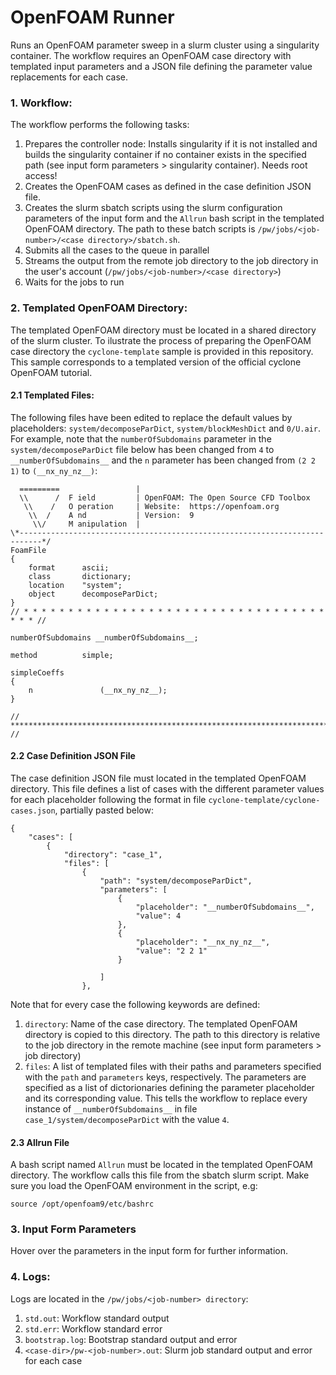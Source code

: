 # OpenFOAM Runner

Runs an OpenFOAM parameter sweep in a slurm cluster using a singularity container. The workflow requires an OpenFOAM case directory with templated input parameters and a JSON file defining the parameter value replacements for each case.

### 1. Workflow:

The workflow performs the following tasks:

1. Prepares the controller node: Installs singularity if it is not installed and builds the singularity container if no container exists in the specified path (see input form parameters > singularity container). Needs root access!
2. Creates the OpenFOAM cases as defined in the case definition JSON file.
3. Creates the slurm sbatch scripts using the slurm configuration parameters of the input form and the `Allrun` bash script in the templated OpenFOAM directory. The path to these batch scripts is `/pw/jobs/<job-number>/<case directory>/sbatch.sh`.
4. Submits all the cases to the queue in parallel
5. Streams the output from the remote job directory to the job directory in the user's account (`/pw/jobs/<job-number>/<case directory>`)
6. Waits for the jobs to run

### 2. Templated OpenFOAM Directory:

The templated OpenFOAM directory must be located in a shared directory of the slurm cluster. To ilustrate the process of preparing the OpenFOAM case directory the `cyclone-template` sample is provided in this
repository. This sample corresponds to a templated version of the official cyclone OpenFOAM tutorial.

#### 2.1 Templated Files:

The following files have been edited to replace the default values by placeholders: `system/decomposeParDict`, `system/blockMeshDict` and `0/U.air`. For example, note that the `numberOfSubdomains` parameter in the `system/decomposeParDict` file below has been changed from `4` to `__numberOfSubdomains__` and the `n` parameter has been changed from `(2 2 1)` to `(__nx_ny_nz__)`:

```/*--------------------------------*- C++ -*----------------------------------*\
  =========                 |
  \\      /  F ield         | OpenFOAM: The Open Source CFD Toolbox
   \\    /   O peration     | Website:  https://openfoam.org
    \\  /    A nd           | Version:  9
     \\/     M anipulation  |
\*---------------------------------------------------------------------------*/
FoamFile
{
    format      ascii;
    class       dictionary;
    location    "system";
    object      decomposeParDict;
}
// * * * * * * * * * * * * * * * * * * * * * * * * * * * * * * * * * * * * * //

numberOfSubdomains __numberOfSubdomains__;

method          simple;

simpleCoeffs
{
    n               (__nx_ny_nz__);
}

// ************************************************************************* //
```

#### 2.2 Case Definition JSON File

The case definition JSON file must located in the templated OpenFOAM directory. This file defines a list of cases with the different parameter values for each placeholder following the format in file `cyclone-template/cyclone-cases.json`, partially pasted below:

```
{
    "cases": [
        {
            "directory": "case_1",
            "files": [
                {
                    "path": "system/decomposeParDict",
                    "parameters": [
                        {
                            "placeholder": "__numberOfSubdomains__",
                            "value": 4
                        },
                        {
                            "placeholder": "__nx_ny_nz__",
                            "value": "2 2 1"
                        }

                    ]
                },
```

Note that for every case the following keywords are defined:

1. `directory`: Name of the case directory. The templated OpenFOAM directory is copied to this directory. The path to this directory is relative to the job directory in the remote machine (see input form parameters > job directory)
2. `files`: A list of templated files with their paths and parameters specified with the `path` and `parameters` keys, respectively. The parameters are specified as a list of dictorionaries defining the parameter placeholder and its corresponding value. This tells the workflow to replace every instance of `__numberOfSubdomains__` in file `case_1/system/decomposeParDict` with the value `4`.

#### 2.3 Allrun File

A bash script named `Allrun` must be located in the templated OpenFOAM directory. The workflow calls this file from the sbatch slurm script. Make sure you load the OpenFOAM environment in the script, e.g:

```
source /opt/openfoam9/etc/bashrc
```

### 3. Input Form Parameters

Hover over the parameters in the input form for further information.

### 4. Logs:

Logs are located in the `/pw/jobs/<job-number> directory`:

1. `std.out`: Workflow standard output
2. `std.err`: Workflow standard error
3. `bootstrap.log`: Bootstrap standard output and error
4. `<case-dir>/pw-<job-number>.out`: Slurm job standard output and error for each case
